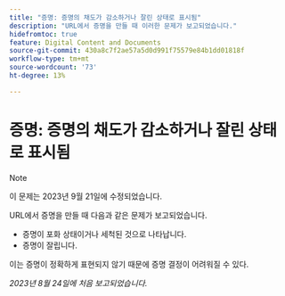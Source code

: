 ```yaml
---
title: "증명: 증명의 채도가 감소하거나 잘린 상태로 표시됨"
description: "URL에서 증명을 만들 때 이러한 문제가 보고되었습니다."
hidefromtoc: true
feature: Digital Content and Documents
source-git-commit: 430a8c7f2ae57a5d0d991f75579e84b1dd01818f
workflow-type: tm+mt
source-wordcount: '73'
ht-degree: 13%

---
```



# 증명: 증명의 채도가 감소하거나 잘린 상태로 표시됨

>[!NOTE]
>
>이 문제는 2023년 9월 21일에 수정되었습니다.

URL에서 증명을 만들 때 다음과 같은 문제가 보고되었습니다.

* 증명이 포화 상태이거나 세척된 것으로 나타납니다.
* 증명이 잘립니다.

이는 증명이 정확하게 표현되지 않기 때문에 증명 결정이 어려워질 수 있다.

_2023년 8월 24일에 처음 보고되었습니다._
